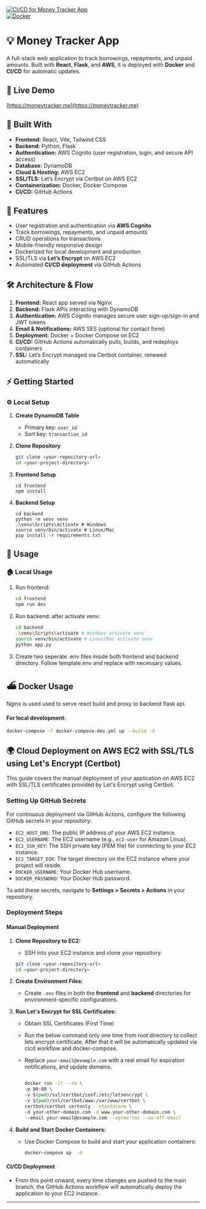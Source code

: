 [![CI/CD for Money Tracker App](https://github.com/amihsan/quiz-app/actions/workflows/ci-cd-docker-aws-ec2.yml/badge.svg)](https://github.com/amihsan/quiz-app/actions/workflows/ci-cd-docker-aws-ec2.yml)  
[![Docker](https://img.shields.io/badge/Docker-Ready-blue?logo=docker)](https://www.docker.com/)

# 💡 Money Tracker App

A full-stack web application to track borrowings, repayments, and unpaid amounts. Built with **React**, **Flask**, and **AWS**, it is deployed with **Docker** and **CI/CD** for automatic updates.

## 🔗 Live Demo

[https://moneytracker.me](https://moneytracker.me)

## 🧱 Built With

- **Frontend:** React, Vite, Tailwind CSS
- **Backend:** Python, Flask
- **Authentication:** AWS Cognito (user registration, login, and secure API access)
- **Database:** DynamoDB
- **Cloud & Hosting:** AWS EC2
- **SSL/TLS:** Let’s Encrypt via Certbot on AWS EC2
- **Containerization:** Docker, Docker Compose
- **CI/CD:** GitHub Actions

## 🚀 Features

- User registration and authentication via **AWS Cognito**
- Track borrowings, repayments, and unpaid amounts
- CRUD operations for transactions
- Mobile-friendly responsive design
- Dockerized for local development and production
- SSL/TLS via **Let’s Encrypt** on AWS EC2
- Automated **CI/CD deployment** via GitHub Actions

## 🛠 Architecture & Flow

1. **Frontend:** React app served via Nginx
2. **Backend:** Flask APIs interacting with DynamoDB
3. **Authentication:** AWS Cognito manages secure user sign-up/sign-in and JWT tokens
4. **Email & Notifications:** AWS SES (optional for contact form)
5. **Deployment:** Docker + Docker Compose on EC2
6. **CI/CD:** GitHub Actions automatically pulls, builds, and redeploys containers
7. **SSL:** Let’s Encrypt managed via Certbot container, renewed automatically

## ⚡ Getting Started

### ⚙️ Local Setup

1. **Create DynamoDB Table**

   - Primary key: `user_id`
   - Sort key: `transaction_id`

2. **Clone Repository**

   ```bash
   git clone <your-repository-url>
   cd <your-project-directory>

   ```

3. **Frontend Setup**

   ```shell
   cd frontend
   npm install
   ```

4. **Backend Setup**
   ```shell
   cd backend
   python -m venv venv
   .\venv\Scripts\activate # Windows
   source venv/bin/activate # Linux/Mac
   pip install -r requirements.txt
   ```

## 👟 Usage

### 🏠 Local Usage

1. Run frontend:

   ```bash
   cd frontend
   npm run dev
   ```

2. Run backend: after activate venv:

   ```bash
   cd backend
   .\venv\Scripts\activate # Windows activate venv
   source venv/bin/activate # Linux/Mac activate venv
   python app.py
   ```

3. Create two seperate .env files inside both frontend and backend directory. Follow template.env and replace with necessary values.

## ⛴️ Docker Usage

Nginx is used used to serve react build and proxy to backend flask api.

#### For local development:

```bash
docker-compose -f docker-compose-dev.yml up --build -d
```

## 🌍 Cloud Deployment on AWS EC2 with SSL/TLS using Let's Encrypt (Certbot)

This guide covers the manual deployment of your application on AWS EC2 with SSL/TLS certificates provided by Let's Encrypt using Certbot.

### Setting Up GitHub Secrets

For continuous deployment via GitHub Actions, configure the following GitHub secrets in your repository:

- `EC2_HOST_DNS`: The public IP address of your AWS EC2 instance.
- `EC2_USERNAME`: The EC2 username (e.g., `ec2-user` for Amazon Linux).
- `EC2_SSH_KEY`: The SSH private key (PEM file) for connecting to your EC2 instance.
- `EC2_TARGET_DIR`: The target directory on the EC2 instance where your project will reside.
- `DOCKER_USERNAME`: Your Docker Hub username.
- `DOCKER_PASSWORD`: Your Docker Hub password.

To add these secrets, navigate to **Settings > Secrets > Actions** in your repository.

### Deployment Steps

#### Manual Deployment

1. **Clone Repository to EC2:**

   - SSH into your EC2 instance and clone your repository:

   ```bash
   git clone <your-repository-url>
   cd <your-project-directory>
   ```

2. **Create Environment Files:**

   - Create `.env` files in both the **frontend** and **backend** directories for environment-specific configurations.

3. **Run Let's Encrypt for SSL Certificates:**

   - Obtain SSL Certificates (First Time)
   - Run the below command only one time from root directory to collect lets encrypt certificate. After that it will be automatically updated via cicd workflow and docker-compose.

   - Replace `your-email@example.com` with a real email for expiration notifications, and update domains.

     ```bash

     docker run -it --rm \
     -p 80:80 \
     -v $(pwd)/ssl/certbot/conf:/etc/letsencrypt \
     -v $(pwd)/ssl/certbot/www:/var/www/certbot \
     certbot/certbot certonly --standalone \
     -d your-other-domain.com -d www.your-other-domain.com \
     --email your-email@example.com --agree-tos --no-eff-email
     ```

4. **Build and Start Docker Containers:**
   - Use Docker Compose to build and start your application containers:
     ```bash
     docker-compose up  -d
     ```

#### CI/CD Deployment

- From this point onward, every time changes are pushed to the main branch, the GitHub Actions workflow will automatically deploy the application to your EC2 instance.

---
